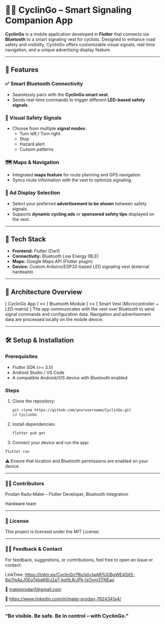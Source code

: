 # 🚴‍♂️ CyclinGo – Smart Signaling Companion App

**CyclinGo** is a mobile application developed in **Flutter** that connects via **Bluetooth** to a smart signaling vest for cyclists. Designed to enhance road safety and visibility, CyclinGo offers customizable visual signals, real-time navigation, and a unique advertising display feature.

---

## 🔧 Features

### ✅ Smart Bluetooth Connectivity
- Seamlessly pairs with the **CyclinGo smart vest**.
- Sends real-time commands to trigger different **LED-based safety signals**.

### 🚦 Visual Safety Signals
- Choose from multiple **signal modes**:
  - Turn left / Turn right
  - Stop
  - Hazard alert
  - Custom patterns

### 🗺️ Maps & Navigation
- Integrated **maps feature** for route planning and GPS navigation.
- Syncs route information with the vest to optimize signaling.

### 📢 Ad Display Selection
- Select your preferred **advertisement to be shown** between safety signals.
- Supports **dynamic cycling ads** or **sponsored safety tips** displayed on the vest.

---

## 📱 Tech Stack

- **Frontend:** Flutter (Dart)
- **Connectivity:** Bluetooth Low Energy (BLE)
- **Maps:** Google Maps API (Flutter plugin)
- **Device:** Custom Arduino/ESP32-based LED signaling vest (external hardware)

---

## 🔗 Architecture Overview
[ CyclinGo App ] ↔ [ Bluetooth Module ] ↔ [ Smart Vest (Microcontroller + LED matrix) ]
The app communicates with the vest over Bluetooth to send signal commands and configuration data. Navigation and advertisement data are processed locally on the mobile device.

---

## 🛠 Setup & Installation

### Prerequisites
- Flutter SDK (>= 3.0)
- Android Studio / VS Code
- A compatible Android/iOS device with Bluetooth enabled

### Steps
1. Clone the repository:
   ```bash
   git clone https://github.com/yourusername/CyclinGo.git
   cd CyclinGo
2. Install dependencies:
   ```bash
   flutter pub get
   ```
3.	Connect your device and run the app:
   ```bash
   flutter run
   ```

⚠️ Ensure that location and Bluetooth permissions are enabled on your device.

---

### 👨‍💻 Contributors
  Prodan Radu-Matei – Flutter Developer, Bluetooth Integration
  
  Hardware team

---

### 📄 License

This project is licensed under the MIT License.

---

### 🙋‍♀️ Feedback & Contact

For feedback, suggestions, or contributions, feel free to open an issue or contact:

  LinkTree: https://linktr.ee/CyclinGo?fbclid=IwAR1UGBgWE4SitS-8xi7mAzJ0Eg7sbqK6IJ2a7-koHL8rJPk-lzOym3TNEao
  
  📧 mateiprodan1@gmail.com
  
  🔗 https://www.linkedin.com/in/matei-prodan-7624341a4/

---

### “Be visible. Be safe. Be in control – with CyclinGo.”
